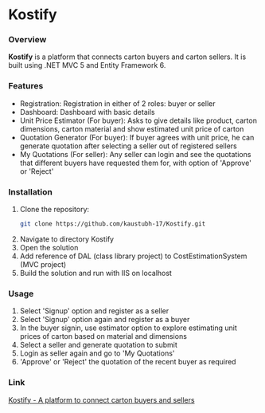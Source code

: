 # Kostify

### Overview
**Kostify** is a platform that connects carton buyers and carton sellers. It is built using .NET MVC 5 and Entity Framework 6.

### Features
- Registration: Registration in either of 2 roles: buyer or seller
- Dashboard: Dashboard with basic details
- Unit Price Estimator (For buyer): Asks to give details like product, carton dimensions, carton material and show estimated unit price of carton
- Quotation Generator (For buyer): If buyer agrees with unit price, he can generate quotation after selecting a seller out of registered sellers
- My Quotations (For seller): Any seller can login and see the quotations that different buyers have requested them for, with option of 'Approve' or 'Reject'

### Installation

1. Clone the repository:
   ```bash
   git clone https://github.com/kaustubh-17/Kostify.git
   ```
2. Navigate to directory Kostify
3. Open the solution
4. Add reference of DAL (class library project) to CostEstimationSystem (MVC project)
5. Build the solution and run with IIS on localhost

### Usage

1. Select 'Signup' option and register as a seller
2. Select 'Signup' option again and register as a buyer
3. In the buyer signin, use estimator option to explore estimating unit prices of carton based on material and dimensions
4. Select a seller and generate quotation to submit
5. Login as seller again and go to 'My Quotations'
6. 'Approve' or 'Reject' the quotation of the recent buyer as required

### Link
[Kostify - A platform to connect carton buyers and sellers](costestimationsystem.bsite.net)
  

